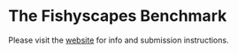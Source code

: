 # The Fishyscapes Benchmark

Please visit the [website](https://fishyscapes.com/) for info and submission instructions.

